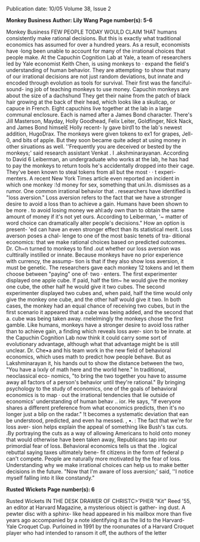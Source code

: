 Publication date: 10/05
Volume 38, Issue 2

**Monkey Business**
**Author: Lily Wang**
**Page number(s): 5-6**

Monkey Business 
FEW PEOPLE TODAY WOULD CLAIM 1HAT 
humans consistently make rational decisions. 
But this is exactly what traditional economics 
has assumed for over a hundred years. As a 
result, economists have ·long been unable to 
account for many of the irrational choices 
that people make. At the Capuchin Cognition 
Lab at Yale, a team of researchers led by Yale 
economist Keith Chen, is using monkeys to · 
expand the field's understanding of human 
behavior. They are attempting· to show that 
many of our irrational decisions are not just 
random deviations, but innate and encoded 
through evolution 
as tools for survival. 
Their first 
was the fanciful-sound-
ing job of teaching monkeys to use money. 
Capuchin monkeys are about the size of a 
dachshund They get their naine from the 
patch of black hair growing at the back of 
their head, which looks like a skullcap, or 
capuce in French. Eight capuchins live together 
at the lab in a large communal enclosure. Each 
is named after a James Bond character. 
There's Jill Masterson, Mayday, Holly 
Goodhead, Felix Leiter, Goldfinger, Nick 
Nack, and James Bond himsel£ Holly recent-
ly gave bird1 to the lab's newest addition, 
HugoDrax. 
The monkeys were given tokens to 
ex1 
for grapes, Jell-0, and bits of apple. 
But they soon became quite adept at using 
money in other siruations as well. ''Frequently 
you are deceived or bested by the monkeys;' 
said 
research 
assistant 
Venkat . 
I .akshminarayanan. According to David 
6 
Leiberman, an undergraduate who works at 
the lab, he has had to pay the monkeys to 
return tools he's accidentally dropped into 
their cage. They've been known to steal 
tokens from all but the most · · 
t experi-
menters. A recent New York Times article even 
reported an incident in which one monkey 
:!d money for sex, something that 
uni.ln. 
dismisses as a rumor. 
One common irrational behavior that . 
researchers have identified is "loss aversion." 
Loss aversion refers to the fact that we have a 
stronger desire to avoid a loss than to achieve 
a gain. Humans have been shown to be more . 
to avoid losing money we ahl:ady own 
than to obtain the same amount of money if 
it's not yet ours. According to Leiberman, '~ 
matter of word choice can dramatically alter 
people's decisions." How an option is present-
'ed can have an even stronger effect than its 
statistical merit. Loss averson poses a chal-
lenge to one of the most basic tenets of tra-
ditional economics: that we make rational 
choices based on predicted outcomes. 
Dr. Ch~n turned to monkeys to find .out 
whether our loss aversion was culttirally 
instilled or innate. Because monkeys have no 
prior experience with currency, the assump-
tion is that if they also show loss aversion, it 
must be genetic. The researchers gave each 
monkey 12 tokens and let them choose 
between "paying" one of· two 
· enters. 
The first experimenter displayed one apple 
cube. If paid, half the tim~ he would give the 
monkey one cube, the other half he would 
give it two cubes. The second experimenter 
displayed two cubes and, when paid, half the 
time would only give the monkey one cube, 
and the other half would give it two. In both 
cases, the monkey had an equal chance of 
receiving two cubes, but in the first scenario it 
appeared that a cube was being added, and the 
second that a. cube was being taken away. 
rnelelmingly the monkeys chose the first 
gamble. Like humans, monkeys have a 
stronger desire to avoid loss rather than to 
achieve gain, a finding which reveals loss aver-
sion to be innate. 
at the Capuchin 
Cognition Lab now think it could carry some 
sort of evolutionary advantage, although 
what that advantage might be is still unclear. 
Dr. Che•a and his team work in the new 
field of behavioral economics, which uses 
math to predict how people behave. But as 
Lakshminarayan 
it, 
his 
hands out to show the distance between the 
two, "You have a lxxly of math here and the 
world here." In traditional, neoclassical eco-
nomics, "to bring the two together you have 
to assume away all factors of a person's 
behavior until they're rational." By bringing 
psychology to the study of economics, one of 
the goals of behavioral economics is to map 
· out the irrational tendencies that lie outside of 
economics' understanding of human behav .. 
ior. He says, "If everyone shares a different 
preference from what economics predicts, 
then it's no longer just a blip on the radar." !t 
becomes a systematic deviation that ean be 
understood, predicted, and even ha messed. 
, •. : 
The fact that we're 
for loss aver-
sion helps explain the appeal of something 
like Bush's tax cuts. .By portraying the cuts as 
a way of allowing Americans to hold onto 
money that would otherwise have been taken 
away, Republicans tap into our primordial fear 
of loss. Behavioral economics tells us that the 
. logical rebuttal 
saying taxes ultimately bene-
fit citizens in the form of federal p 
can't compete. People are naturally more 
motivated by the fear of loss. 
Understanding why we make irrational 
choices can help us to make better decisions 
in the future. "Now that I'm aware of loss 
aversion;' 
said, ''I notice 
myself falling into it like constandy." 


**Rusted Wickets**
**Page number(s): 6**

Rusted Wickets 
IN THE DESK DRAWER OF CHRISTC>'PHER 
"Kit" Reed '55, an editor at Harvard 
Magazine, a mysterious object is gather-
ing dust. A pewter disc with a sphinx-
like head appeared in his mailbox more 
than five years ago accompanied by a 
note identifying it as the lid to the 
Harvard-Yale Croquet Cup. Purloined 
in 1991 by the roonunates of a Harvard 
Croquet player who had intended to 
ransom it off, the authors of the letter